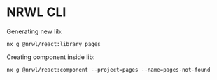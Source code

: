 # NRWL CLI

Generating new lib:
```shell
nx g @nrwl/react:library pages
```

Creating component inside lib:
```shell
nx g @nrwl/react:component --project=pages --name=pages-not-found   
```
